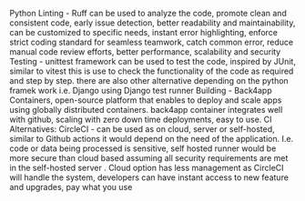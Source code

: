 Python
Linting - Ruff can be used to analyze the code, promote clean and consistent code, early issue detection, better readability and maintainability, can be customized to specific needs, instant error highlighting, enforce strict coding standard for seamless teamwork, catch common error, reduce manual code review efforts, better performance, scalability and security
Testing - unittest framework can be used to test the code, inspired by JUnit, similar to vitest this is use to check the functionality of the code as required and step by step. there are also other alternative depending on the python framek work i.e. Django using Django test runner
Building - Back4app Containers, open-source platform that enables to deploy and scale apps using globally distributed containers. back4app container integrates well with github, scaling with zero down time deployments, easy to use.
CI Alternatives: CircleCI - can be used as on cloud, server or self-hosted, similar to Github actions it would depend on the need of the application.
I.e. code or data being processed is sensitive, self hosted runner would be more secure than cloud based assuming all security requirements are met in the self-hosted server
. Cloud option has less management as CircleCI will handle the system, developers can have instant access to new feature and upgrades, pay what you use

